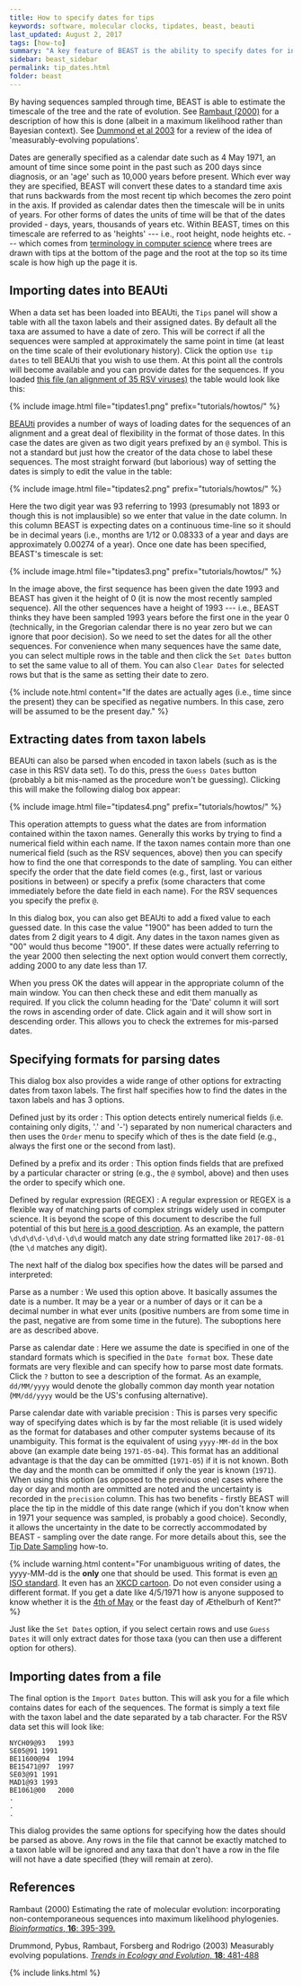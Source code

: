 ```yaml
---
title: How to specify dates for tips
keywords: software, molecular clocks, tipdates, beast, beauti
last_updated: August 2, 2017
tags: [how-to]
summary: "A key feature of BEAST is the ability to specify dates for individual sequences (i.e., tips in the tree --- so called tipdates). This is important when the organism being studies is evolving on the same scale as the time range of the tree. Common cases of this are fast evolving pathogens such as viruses and bacteria or DNA recovered from relatively ancient material such as sub-fossil bones. This pages walks you through how to specify these dates within the user interface of BEAUti."
sidebar: beast_sidebar
permalink: tip_dates.html
folder: beast
---
```



By having sequences sampled through time, BEAST is able to estimate the timescale of the tree and the rate of evolution. See [Rambaut (2000)](#references) for a description of how this is done (albeit in a maximum likelihood rather than Bayesian context). See [Dummond et al 2003](#references) for a review of the idea of 'measurably-evolving populations'. 

Dates are generally specified as a calendar date such as 4 May 1971, an amount of time since some point in the past such as 200 days since diagnosis, or an 'age' such as 10,000 years before present. Which ever way they are specified, BEAST will convert these dates to a standard time axis that runs backwards from the most recent tip which becomes the zero point in the axis. If provided as calendar dates then the timescale will be in units of years. For other forms of dates the units of time will be that of the dates provided - days, years, thousands of years etc. Within BEAST, times on this timescale are referred to as 'heights' --- i.e., root height, node heights etc. --- which comes from [terminology in computer science](https://en.wikipedia.org/wiki/Tree_(data_structure)) where trees are drawn with tips at the bottom of the page and the root at the top so its time scale is how high up the page it is.

## Importing dates into BEAUti

When a data set has been loaded into BEAUti, the `Tips` panel will show a table with all the taxon labels and their assigned dates. By default all the taxa are assumed to have a date of zero. This will be correct if all the sequences were sampled at approximately the same point in time (at least on the time scale of their evolutionary history). Click the option `Use tip dates` to tell BEAUti that you wish to use them. At this point all the controls will become available and you can provide dates for the sequences. If you loaded [this file (an alignment of 35 RSV viruses)](/tutorials/howtos/files/RSVA.nex) the table would look like this:
 
{% include image.html file="tipdates1.png" prefix="tutorials/howtos/" %}

[BEAUti](beauti) provides a number of ways of loading dates for the sequences of an alignment and a great deal of flexibility in the format of those dates. In this case the dates are given as two digit years prefixed by an `@` symbol. This is not a standard but just how the creator of the data chose to label these sequences. The most straight forward (but laborious) way of setting the dates is simply to edit the value in the table:

{% include image.html file="tipdates2.png" prefix="tutorials/howtos/" %}<br />

Here the two digit year was 93 referring to 1993 (presumably not 1893 or though this is not implausible) so we enter that value in the date column. In this column BEAST is expecting dates on a continuous time-line so it should be in decimal years (i.e., months are 1/12 or 0.08333 of a year and days are approximately 0.00274 of a year). Once one date has been specified, BEAST's timescale is set: 

{% include image.html file="tipdates3.png" prefix="tutorials/howtos/" %}<br />

In the image above, the first sequence has been given the date 1993 and BEAST has given it the height of 0 (it is now the most recently sampled sequence). All the other sequences have a height of 1993 --- i.e., BEAST thinks they have been sampled 1993 years before the first one in the year 0 (technically, in the Gregorian calendar there is no year zero but we can ignore that poor decision).  So we need to set the dates for all the other sequences. For convenience when many sequences have the same date, you can select multiple rows in the table and then click the `Set Dates` button to set the same value to all of them. You can also `Clear Dates` for selected rows but that is the same as setting their date to zero.

{% include note.html content="If the dates are actually ages (i.e., time since the present) they can be specified as negative numbers. In this case, zero will be assumed to be the present day." %} 

## Extracting dates from taxon labels

BEAUti can also be parsed when encoded in taxon labels (such as is the case in this RSV data set). To do this, press the `Guess Dates` button (probably a bit mis-named as the procedure won't be guessing). Clicking this will make the following dialog box appear:

{% include image.html file="tipdates4.png" prefix="tutorials/howtos/" %}

This operation attempts to guess what the dates are from information contained within the taxon names. Generally this works by trying to find a numerical field within each name. If the taxon names contain more than one numerical field (such as the RSV sequences, above) then you can specify how to find the one that corresponds to the date of sampling. You can either specify the order that the date field comes (e.g., first, last or various positions in between) or specify a prefix (some characters that come immediately before the date field in each name). For the RSV sequences you specify the prefix `@`.

In this dialog box, you can also get BEAUti to add a fixed value to each guessed date. In this case the value "1900" has been added to turn the dates from 2 digit years to 4 digit. Any dates in the taxon names given as "00" would thus become "1900". If these dates were actually referring to the year 2000 then selecting the next option would convert them correctly, adding 2000 to any date less than 17.

When you press OK the dates will appear in the appropriate column of the main window. You can then check these and edit them manually as required. If you click the column heading for the 'Date' column it will sort the rows in ascending order of date. Click again and it will show sort in descending order. This allows you to check the extremes for mis-parsed dates.

## Specifying formats for parsing dates

This dialog box also provides a wide range of other options for extracting dates from taxon labels. The first half specifies how to find the dates in the taxon labels and has 3 options.

Defined just by its order
: This option detects entirely numerical fields (i.e. containing only digits, '.' and '-') separated by non numerical characters and then uses the `Order` menu to specify which of thes is the date field (e.g., always the first one or the second from last).

Defined by a prefix and its order
: This option finds fields that are prefixed by a particular character or string (e.g., the `@` symbol, above) and then uses the order to specify which one.

Defined by regular expression (REGEX)
: A regular expression or REGEX is a flexible way of matching parts of complex strings widely used in computer science. It is beyond the scope of this document to describe the full potential of this but [here is a good description](https://en.wikipedia.org/wiki/Regular_expression). As an example, the pattern `\d\d\d\d-\d\d-\d\d` would match any date string formatted like `2017-08-01` (the `\d` matches any digit).

The next half of the dialog box specifies how the dates will be parsed and interpreted:

Parse as a number
: We used this option above. It basically assumes the date is a number. It may be a year or a number of days or it can be a decimal number in what ever units (positive numbers are from some time in the past, negative are from some time in the future). The suboptions here are as described above.

Parse as calendar date
: Here we assume the date is specified in one of the standard formats which is specified in the `Date format` box. These date formats are very flexible and can specify how to parse most date formats. Click the `?` button to see a description of the format. As an example, `dd/MM/yyyy` would denote the globally common day month year notation (`MM/dd/yyyy` would be the US's confusing alternative).

Parse calendar date with variable precision
: This is parses very specific way of specifying dates which is by far the most reliable (it is used widely as the format for databases and other computer systems because of its unambiguity. This format is the equivalent of using `yyyy-MM-dd` in the box above (an example date being `1971-05-04`). This format has an additional advantage is that the day can be ommitted (`1971-05`) if it is not known. Both the day and the month can be ommitted if only the year is known (`1971`). When using this option (as opposed to the previous one) cases where the day or day and month are ommitted are noted and the uncertainty is recorded in the `precision` column. This has two benefits - firstly BEAST will place the tip in the middle of this date range (which if you don't know when in 1971 your sequence was sampled, is probably a good choice). Secondly, it allows the uncertainty in the date to be correctly accommodated by BEAST - sampling over the date range. For more details about this, see the [Tip Date Sampling](tip_date_sampling) how-to.

{% include warning.html content="For unambiguous writing of dates, the yyyy-MM-dd is the **only** one that should be used. This format is even [an ISO standard](https://en.wikipedia.org/wiki/ISO_8601). It even has an [XKCD cartoon](https://www.xkcd.com/1179/). Do not even consider using a different format. If you get a date like 4/5/1971 how is anyone supposed to know whether it is the [4th of May](https://en.wikipedia.org/wiki/Star_Wars_Day) or the feast day of Æthelburh of Kent?" %}

Just like the `Set Dates` option, if you select certain rows and use `Guess Dates` it will only extract dates for those taxa (you can then use a different option for others).

## Importing dates from a file

The final option is the `Import Dates` button. This will ask you for a file which contains dates for each of the sequences. The format is simply a text file with the taxon label and the date separated by a tab character. For the RSV data set this will look like:

```
NYCH09@93	1993
SE05@91	1991
BE11600@94	1994
BE15471@97	1997
SE03@91	1991
MAD1@93	1993
BE1061@00	2000
.
.
.
```

This dialog provides the same options for specifying how the dates should be parsed as above. Any rows in the file that cannot be exactly matched to a taxon lable will be ignored and any taxa that don't have a row in the file will not have a date specified (they will remain at zero).

## References

Rambaut (2000) Estimating the rate of molecular evolution: incorporating non-contemporaneous sequences into maximum likelihood phylogenies. [*Bioinformatics*, **16**: 395-399.](https://academic.oup.com/bioinformatics/article/16/4/395/187233/Estimating-the-rate-of-molecular-evolution)

Drummond, Pybus, Rambaut, Forsberg and Rodrigo (2003) Measurably evolving populations. [*Trends in Ecology and Evolution*, **18**: 481-488](https://doi.org/10.1016/S0169-5347(03)00216-7)

{% include links.html %}
